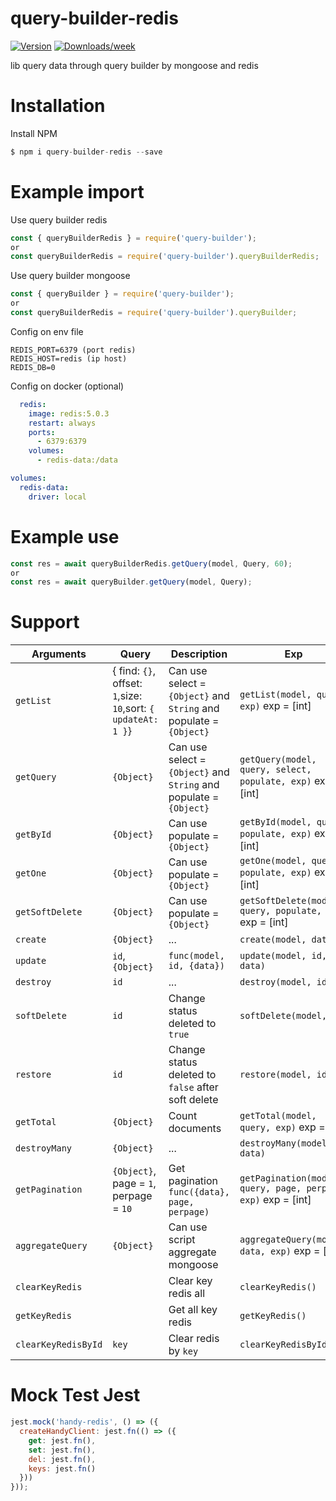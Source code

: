 # query-builder-redis

[![Version](https://img.shields.io/npm/v/query-builder-redis.svg)](https://npmjs.org/package/query-builder-redis)
[![Downloads/week](https://img.shields.io/npm/dw/query-builder-redis.svg)](https://npmjs.org/package/query-builder-redis)

lib query data through query builder by mongoose and redis

# Installation

Install NPM

```js
$ npm i query-builder-redis --save
```


# Example import

Use query builder redis
```js
const { queryBuilderRedis } = require('query-builder'); 
or 
const queryBuilderRedis = require('query-builder').queryBuilderRedis;
```

Use query builder mongoose
```js
const { queryBuilder } = require('query-builder'); 
or 
const queryBuilderRedis = require('query-builder').queryBuilder;
```

Config on env file
```env
REDIS_PORT=6379 (port redis)
REDIS_HOST=redis (ip host)
REDIS_DB=0
```
Config on docker (optional)
```yml
  redis:
    image: redis:5.0.3
    restart: always
    ports:
      - 6379:6379
    volumes:
      - redis-data:/data
```
```yml
volumes:
  redis-data:
    driver: local
```

# Example use

```js
const res = await queryBuilderRedis.getQuery(model, Query, 60);
or
const res = await queryBuilder.getQuery(model, Query);
```

# Support

| Arguments  | Query | Description | Exp |
| --- | --- | --- | --- |
| `getList`  | { find: `{}`, offset: `1`,size: `10`,sort: `{ updateAt: 1 }`} | Can use select = `{Object}` and `String` and populate = `{Object}` | `getList(model, query, exp)` exp = [int] |
| `getQuery`  | `{Object}` | Can use select = `{Object}` and `String` and populate = `{Object}` | `getQuery(model, query, select, populate, exp)` exp = [int] |
| `getById` | `{Object}` | Can use populate = `{Object}` | `getById(model, query, populate, exp)` exp = [int] |
| `getOne` | `{Object}` | Can use populate = `{Object}` | `getOne(model, query, populate, exp)` exp = [int] |
| `getSoftDelete` | `{Object}` | Can use populate = `{Object}` | `getSoftDelete(model, query, populate, exp)` exp = [int] |
| `create` | `{Object}` | ... | `create(model, data)` |
| `update` | `id`, `{Object}` | `func(model, id, {data})` | `update(model, id, data)` |
| `destroy` | `id` | ... | `destroy(model, id)` |
| `softDelete` | `id` | Change status deleted to `true` | `softDelete(model, id)` |
| `restore` | `id` | Change status deleted to `false` after soft delete | `restore(model, id)` |
| `getTotal` | `{Object}` | Count documents | `getTotal(model, query, exp)` exp = [int] |
| `destroyMany` | `{Object}` | ... | `destroyMany(model, data)` |
| `getPagination` | `{Object}`, page = `1`, perpage = `10` | Get pagination `func({data}, page, perpage)` | `getPagination(model, query, page, perpage, exp)` exp = [int] |
| `aggregateQuery` | `{Object}` | Can use script aggregate mongoose | `aggregateQuery(model, data, exp)` exp = [int] |
| `clearKeyRedis` |  | Clear key redis all | `clearKeyRedis()` |
| `getKeyRedis` |  | Get all key redis | `getKeyRedis()` |
| `clearKeyRedisById` | `key` | Clear redis by `key` | `clearKeyRedisById(id)` |

# Mock Test Jest
```js
jest.mock('handy-redis', () => ({
  createHandyClient: jest.fn(() => ({
    get: jest.fn(),
    set: jest.fn(),
    del: jest.fn(),
    keys: jest.fn()
  }))
}));
```
